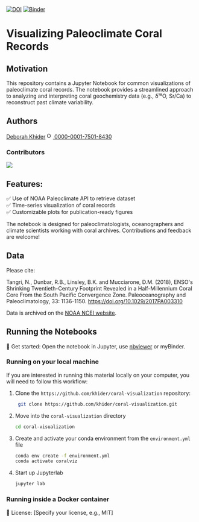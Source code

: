 [![DOI](https://zenodo.org/badge/929103376.svg)](https://doi.org/10.5281/zenodo.14847181)
[![Binder](https://mybinder.org/badge_logo.svg)](https://mybinder.org/v2/gh/khider/coral-visualization/HEAD)

# Visualizing Paleoclimate Coral Records

## Motivation

This repository contains a Jupyter Notebook for common visualizations of paleoclimate coral records. The notebook provides a streamlined approach to analyzing and interpreting coral geochemistry data (e.g., δ¹⁸O, Sr/Ca) to reconstruct past climate variability.

## Authors

[Deborah Khider](https://github.com/khider) <a href="https://orcid.org/0000-0001-7501-8430">
<img alt="ORCID logo" src="https://info.orcid.org/wp-content/uploads/2019/11/orcid_16x16.png" width="16" height="16" />
0000-0001-7501-8430
</a>

### Contributors

<a href="https://github.com/ProjectPythia/paleoPCA-Cookbook/graphs/contributors">
  <img src="https://contrib.rocks/image?repo=ProjectPythia/paleoPCA-Cookbook" />
</a>

## Features:

✅ Use of NOAA Paleoclimate API to retrieve dataset  
✅ Time-series visualization of coral records  
✅ Customizable plots for publication-ready figures  

The notebook is designed for paleoclimatologists, oceanographers and climate scientists working with coral archives. Contributions and feedback are welcome!

## Data

Please cite:

Tangri, N., Dunbar, R.B., Linsley, B.K. and Mucciarone, D.M. (2018), ENSO's Shrinking Twentieth-Century Footprint Revealed in a Half-Millennium Coral Core From the South Pacific Convergence Zone. Paleoceanography and Paleoclimatology, 33: 1136-1150. https://doi.org/10.1029/2017PA003310

Data is archived on the [NOAA NCEI website](https://www.ncei.noaa.gov/pub/data/paleo/coral/central_pacific/tangri2018/tangri2018.txt).

## Running the Notebooks

🔗 Get started: Open the notebook in Jupyter, use [nbviewer](https://nbviewer.org) or myBinder.

### Running on your local machine

If you are interested in running this material locally on your computer, you will need to follow this workflow:

1. Clone the `https://github.com/khider/coral-visualization` repository:

   ```bash
    git clone https://github.com/khider/coral-visualization.git
   ```

2. Move into the `coral-visualization` directory
   ```bash
   cd coral-visualization
   ```
3. Create and activate your conda environment from the `environment.yml` file
   ```bash
   conda env create -f environment.yml
   conda activate coralviz
   ```
4. Start up Jupyterlab
   ```bash
   jupyter lab
   ```

### Running inside a Docker container

📜 License: [Specify your license, e.g., MIT]
